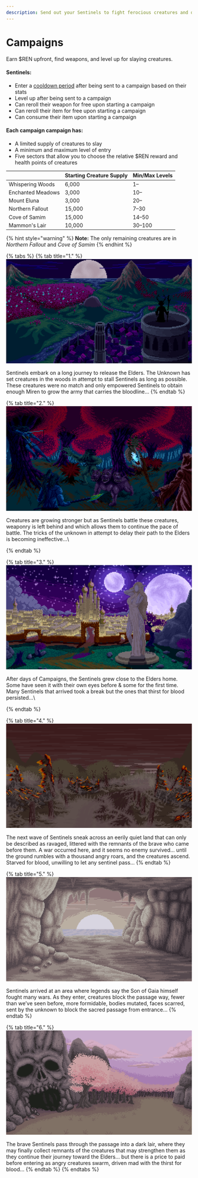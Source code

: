 ```yaml
---
description: Send out your Sentinels to fight ferocious creatures and defend the homeland.
---
```


# Campaigns

Earn $REN upfront, find weapons, and level up for slaying creatures.

#### Sentinels:

* Enter a [cooldown period](../elves/cooldowns.md) after being sent to a campaign based on their stats
* Level up after being sent to a campaign
* Can reroll their weapon for free upon starting a campaign
* Can reroll their item for free upon starting a campaign
* Can consume their item upon starting a campaign

#### Each campaign campaign has:

* A limited supply of creatures to slay
* A minimum and maximum level of entry
* Five sectors that allow you to choose the relative $REN reward and health points of creatures

|                   | Starting Creature Supply | Min/Max Levels |
| ----------------- | ------------------------ | -------------- |
| Whispering Woods  | 6,000                    | 1–             |
| Enchanted Meadows | 3,000                    | 10–            |
| Mount Eluna       | 3,000                    | 20–            |
| Northern Fallout  | 15,000                   | 7–30           |
| Cove of Samim     | 15,000                   | 14–50          |
| Mammon's Lair     | 10,000                   | 30–100         |

{% hint style="warning" %}
**Note:** The only remaining creatures are in _Northern Fallout_ and _Cove of Samim_
{% endhint %}

{% tabs %}
{% tab title="1." %}
![Whispering Woods](../.gitbook/assets/woods.1b46a307.png)

Sentinels embark on a long journey to release the Elders. The Unknown has set creatures in the woods in attempt to stall Sentinels as long as possible. These creatures were no match and only empowered Sentinels to obtain enough Miren to grow the army that carries the bloodline...
{% endtab %}

{% tab title="2." %}
![Enchanted Meadows](../.gitbook/assets/meadows.png)

Creatures are growing stronger but as Sentinels battle these creatures, weaponry is left behind and which allows them to continue the pace of battle. The tricks of the unknown in attempt to delay their path to the Elders is becoming ineffective...\

{% endtab %}

{% tab title="3." %}
![Mount Elena](../.gitbook/assets/mount.png)

After days of Campaigns, the Sentinels grew close to the Elders home. Some have seen it with their own eyes before & some for the first time. Many Sentinels that arrived took a break but the ones that thirst for blood persisted...\

{% endtab %}

{% tab title="4." %}
![Northern Fallout](../.gitbook/assets/fallout.png)

The next wave of Sentinels sneak across an eerily quiet land that can only be described as ravaged, littered with the remnants of the brave who came before them. A war occurred here, and it seems no enemy survived… until the ground rumbles with a thousand angry roars, and the creatures ascend. Starved for blood, unwilling to let any sentinel pass…
{% endtab %}

{% tab title="5." %}
![Cove of Samim](../.gitbook/assets/cove.png)

Sentinels arrived at an area where legends say the Son of Gaia himself fought many wars. As they enter, creatures block the passage way, fewer than we’ve seen before, more formidable, bodies mutated, faces scarred, sent by the unknown to block the sacred passage from entrance…
{% endtab %}

{% tab title="6." %}
![Mammon's Lair](<../.gitbook/assets/mammon (1).png>)

The brave Sentinels pass through the passage into a dark lair, where they may finally collect remnants of the creatures that may strengthen them as they continue their journey toward the Elders… but there is a price to paid before entering as angry creatures swarm, driven mad with the thirst for blood…
{% endtab %}
{% endtabs %}
